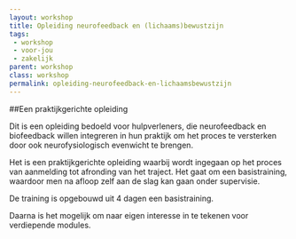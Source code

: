 ```yaml
---
layout: workshop
title: Opleiding neurofeedback en (lichaams)bewustzijn
tags:
 - workshop
 - voor-jou
 - zakelijk
parent: workshop
class: workshop
permalink: opleiding-neurofeedback-en-lichaamsbewustzijn
---
```

##Een praktijkgerichte opleiding

Dit is een opleiding bedoeld voor hulpverleners, die neurofeedback en biofeedback willen integreren in hun praktijk om het proces te versterken door ook neurofysiologisch evenwicht te brengen.

Het is een praktijkgerichte opleiding waarbij wordt ingegaan op het proces van aanmelding tot afronding van het traject. Het gaat om een basistraining, waardoor men na afloop zelf aan de slag kan gaan onder supervisie.

De training is opgebouwd uit 4 dagen een basistraining.

Daarna is het mogelijk om naar eigen interesse in te tekenen voor verdiepende modules.